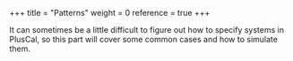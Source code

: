 +++
title = "Patterns"
weight = 0
reference = true
+++

It can sometimes be a little difficult to figure out how to specify systems in PlusCal, so this part will cover some common cases and how to simulate them.

